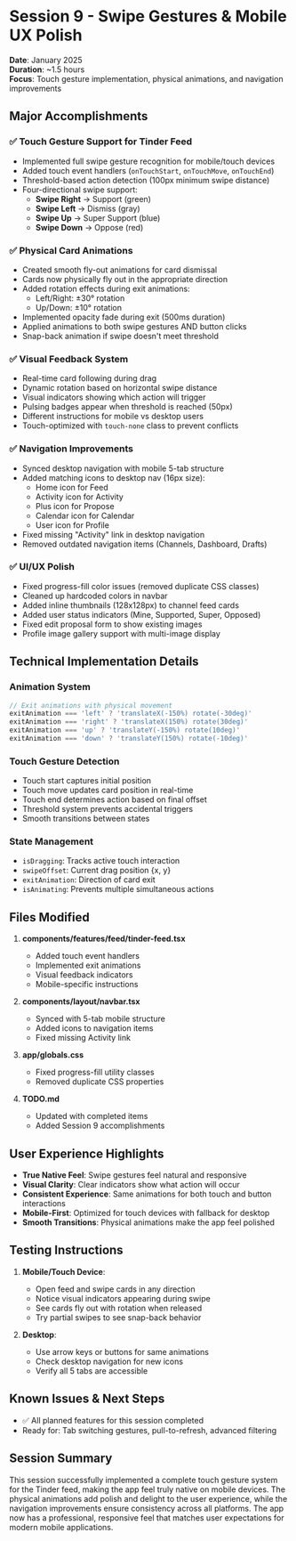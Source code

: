 # Session 9 - Swipe Gestures & Mobile UX Polish

**Date**: January 2025  
**Duration**: ~1.5 hours  
**Focus**: Touch gesture implementation, physical animations, and navigation improvements

## Major Accomplishments

### ✅ Touch Gesture Support for Tinder Feed
- Implemented full swipe gesture recognition for mobile/touch devices
- Added touch event handlers (`onTouchStart`, `onTouchMove`, `onTouchEnd`)
- Threshold-based action detection (100px minimum swipe distance)
- Four-directional swipe support:
  - **Swipe Right** → Support (green)
  - **Swipe Left** → Dismiss (gray)
  - **Swipe Up** → Super Support (blue)
  - **Swipe Down** → Oppose (red)

### ✅ Physical Card Animations
- Created smooth fly-out animations for card dismissal
- Cards now physically fly out in the appropriate direction
- Added rotation effects during exit animations:
  - Left/Right: ±30° rotation
  - Up/Down: ±10° rotation
- Implemented opacity fade during exit (500ms duration)
- Applied animations to both swipe gestures AND button clicks
- Snap-back animation if swipe doesn't meet threshold

### ✅ Visual Feedback System
- Real-time card following during drag
- Dynamic rotation based on horizontal swipe distance
- Visual indicators showing which action will trigger
- Pulsing badges appear when threshold is reached (50px)
- Different instructions for mobile vs desktop users
- Touch-optimized with `touch-none` class to prevent conflicts

### ✅ Navigation Improvements
- Synced desktop navigation with mobile 5-tab structure
- Added matching icons to desktop nav (16px size):
  - Home icon for Feed
  - Activity icon for Activity
  - Plus icon for Propose
  - Calendar icon for Calendar
  - User icon for Profile
- Fixed missing "Activity" link in desktop navigation
- Removed outdated navigation items (Channels, Dashboard, Drafts)

### ✅ UI/UX Polish
- Fixed progress-fill color issues (removed duplicate CSS classes)
- Cleaned up hardcoded colors in navbar
- Added inline thumbnails (128x128px) to channel feed cards
- Added user status indicators (Mine, Supported, Super, Opposed)
- Fixed edit proposal form to show existing images
- Profile image gallery support with multi-image display

## Technical Implementation Details

### Animation System
```javascript
// Exit animations with physical movement
exitAnimation === 'left' ? 'translateX(-150%) rotate(-30deg)'
exitAnimation === 'right' ? 'translateX(150%) rotate(30deg)'
exitAnimation === 'up' ? 'translateY(-150%) rotate(10deg)'
exitAnimation === 'down' ? 'translateY(150%) rotate(-10deg)'
```

### Touch Gesture Detection
- Touch start captures initial position
- Touch move updates card position in real-time
- Touch end determines action based on final offset
- Threshold system prevents accidental triggers
- Smooth transitions between states

### State Management
- `isDragging`: Tracks active touch interaction
- `swipeOffset`: Current drag position {x, y}
- `exitAnimation`: Direction of card exit
- `isAnimating`: Prevents multiple simultaneous actions

## Files Modified

1. **components/features/feed/tinder-feed.tsx**
   - Added touch event handlers
   - Implemented exit animations
   - Visual feedback indicators
   - Mobile-specific instructions

2. **components/layout/navbar.tsx**
   - Synced with 5-tab mobile structure
   - Added icons to navigation items
   - Fixed missing Activity link

3. **app/globals.css**
   - Fixed progress-fill utility classes
   - Removed duplicate CSS properties

4. **TODO.md**
   - Updated with completed items
   - Added Session 9 accomplishments

## User Experience Highlights

- **True Native Feel**: Swipe gestures feel natural and responsive
- **Visual Clarity**: Clear indicators show what action will occur
- **Consistent Experience**: Same animations for both touch and button interactions
- **Mobile-First**: Optimized for touch devices with fallback for desktop
- **Smooth Transitions**: Physical animations make the app feel polished

## Testing Instructions

1. **Mobile/Touch Device**:
   - Open feed and swipe cards in any direction
   - Notice visual indicators appearing during swipe
   - See cards fly out with rotation when released
   - Try partial swipes to see snap-back behavior

2. **Desktop**:
   - Use arrow keys or buttons for same animations
   - Check desktop navigation for new icons
   - Verify all 5 tabs are accessible

## Known Issues & Next Steps

- ✅ All planned features for this session completed
- Ready for: Tab switching gestures, pull-to-refresh, advanced filtering

## Session Summary

This session successfully implemented a complete touch gesture system for the Tinder feed, making the app feel truly native on mobile devices. The physical animations add polish and delight to the user experience, while the navigation improvements ensure consistency across all platforms. The app now has a professional, responsive feel that matches user expectations for modern mobile applications.